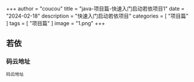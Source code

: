 +++
author = "coucou"
title = "java-项目篇-快速入门启动若依项目1"
date = "2024-02-18"
description = "快速入门启动若依项目"
categories = [
    "项目篇"
]
tags = [
    "项目篇"
]
image = "1.png"
+++

## 若依

### 码云地址

```java
码云地址










```
